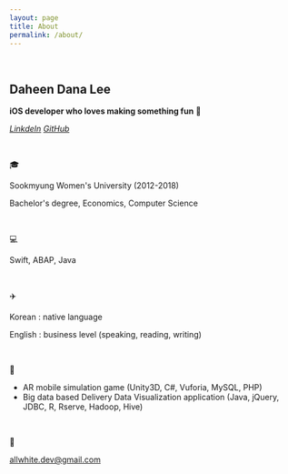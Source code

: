 ```yaml
---
layout: page
title: About
permalink: /about/
---
```




&nbsp;

## Daheen Dana Lee 

**iOS developer who loves making something fun** 🤪

[*LinkdeIn*](https://www.linkedin.com/in/lee-daheen-622bb1189/) [*GitHub*](https://github.com/daheenallwhite)

&nbsp;

:mortar_board:

Sookmyung Women's University (2012-2018)

Bachelor's degree, Economics, Computer Science

&nbsp;

:computer:

Swift, ABAP, Java

&nbsp;

:airplane:

Korean : native language

English : business level (speaking, reading, writing)

&nbsp;

:open_file_folder:

- AR mobile simulation game (Unity3D, C#, Vuforia, MySQL, PHP)
- Big data based Delivery Data Visualization application (Java, jQuery, JDBC, R, Rserve, Hadoop, Hive)

&nbsp;

:envelope_with_arrow:

allwhite.dev@gmail.com